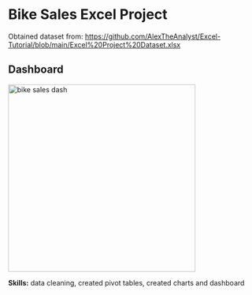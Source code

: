 # Bike Sales Excel Project

Obtained dataset from: https://github.com/AlexTheAnalyst/Excel-Tutorial/blob/main/Excel%20Project%20Dataset.xlsx

## Dashboard 

<img width="380" alt="bike sales dash" src="https://user-images.githubusercontent.com/36048352/184604091-b18734c2-5e71-46e7-9812-3b78905ca5ea.PNG">

**Skills:** data cleaning, created pivot tables, created charts and dashboard
